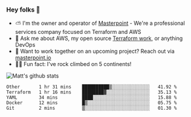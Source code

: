 

### Hey folks 👋

- ⛅️ I'm the owner and operator of [Masterpoint](https://masterpoint.io) - We're a professional services company focused on Terraform and AWS
- 💬 Ask me about AWS, my open source [Terraform work](https://github.com/masterpointio?q=terraform&type=&language=hcl), or anything DevOps
- 🔨 Want to work together on an upcoming project? Reach out via [masterpoint.io](https://masterpoint.io)
- 🧗‍♂️ Fun fact: I've rock climbed on 5 continents! 


![Matt's github stats](https://github-readme-stats.vercel.app/api?username=Gowiem&count_private=true&theme=cobalt&show_icons=true)

<!--START_SECTION:waka-->
```text
Other       1 hr 31 mins    ██████████▒░░░░░░░░░░░░░░   41.92 % 
Terraform   1 hr 16 mins    ████████▓░░░░░░░░░░░░░░░░   35.13 % 
YAML        34 mins         ████░░░░░░░░░░░░░░░░░░░░░   15.88 % 
Docker      12 mins         █▒░░░░░░░░░░░░░░░░░░░░░░░   05.75 % 
Git         2 mins          ▒░░░░░░░░░░░░░░░░░░░░░░░░   01.30 % 
```
<!--END_SECTION:waka-->
